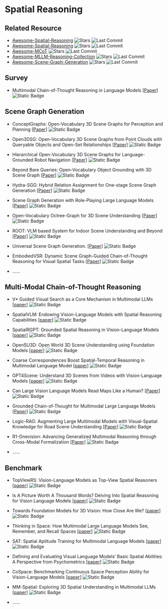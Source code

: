 # Spatial Reasoning

## Related Resource
- [Awesome-Spatial-Reasoning](https://github.com/yyyybq/Awesome-Spatial-Reasoning) ![Stars](https://img.shields.io/github/stars/yyyybq/Awesome-Spatial-Reasoning?style=social) ![Last Commit](https://img.shields.io/github/last-commit/yyyybq/Awesome-Spatial-Reasoning)
- [Awesome-Spatial-Reasoning](https://github.com/arijitray1993/awesome-spatial-reasoning) ![Stars](https://img.shields.io/github/stars/arijitray1993/awesome-spatial-reasoning?style=social) ![Last Commit](https://img.shields.io/github/last-commit/arijitray1993/awesome-spatial-reasoning)
- [Awesome-MCoT](https://github.com/yaotingwangofficial/Awesome-MCoT) ![Stars](https://img.shields.io/github/stars/yaotingwangofficial/Awesome-MCoT?style=social) ![Last Commit](https://img.shields.io/github/last-commit/yaotingwangofficial/Awesome-MCoT)
- [Awesome-MLLM-Reasoning-Collection](https://github.com/lwpyh/Awesome-MLLM-Reasoning-Collection) ![Stars](https://img.shields.io/github/stars/lwpyh/Awesome-MLLM-Reasoning-Collection?style=social) ![Last Commit](https://img.shields.io/github/last-commit/lwpyh/Awesome-MLLM-Reasoning-Collection)
- [Awesome-Scene-Graph-Generation](https://github.com/ChocoWu/Awesome-Scene-Graph-Generation) ![Stars](https://img.shields.io/github/stars/ChocoWu/Awesome-Scene-Graph-Generation?style=social) ![Last Commit](https://img.shields.io/github/last-commit/ChocoWu/Awesome-Scene-Graph-Generation)

## Survey

- Multimodal Chain-of-Thought Reasoning in Language Models [[Paper](https://arxiv.org/abs/2302.00923)] ![Static Badge](https://img.shields.io/badge/TMLR%202024-green)

## Scene Graph Generation

- ConceptGraphs: Open-Vocabulary 3D Scene Graphs for Perception and Planning [[Paper](https://arxiv.org/abs/2309.16650)] ![Static Badge](https://img.shields.io/badge/arXiv%202309-red)

- Open3DSG: Open-Vocabulary 3D Scene Graphs from Point Clouds with Queryable Objects and Open-Set Relationships [[Paper](https://arxiv.org/abs/2402.12259)] ![Static Badge](https://img.shields.io/badge/CVPR%202024-red)

- Hierarchical Open-Vocabulary 3D Scene Graphs for Language-Grounded Robot Navigation [[Paper](https://arxiv.org/abs/2403.17846)] ![Static Badge](https://img.shields.io/badge/ICRA%202024-red)

- Beyond Bare Queries: Open-Vocabulary Object Grounding with 3D Scene Graph [[Paper](https://arxiv.org/abs/2406.07113)] ![Static Badge](https://img.shields.io/badge/arXiv%202406-red)

- Hydra-SGG: Hybrid Relation Assignment for One-stage Scene Graph Generation [[Paper](https://arxiv.org/abs/2409.10262)] ![Static Badge](https://img.shields.io/badge/arXiv%202409-red)

- Scene Graph Generation with Role-Playing Large Language Models [[Paper](https://arxiv.org/abs/2410.15364)] ![Static Badge](https://img.shields.io/badge/NeurIPS%202024-red)

- Open-Vocabulary Octree-Graph for 3D Scene Understanding [[Paper](https://arxiv.org/abs/2411.16253)] ![Static Badge](https://img.shields.io/badge/arXiv%202411-red)

- ROOT: VLM based System for Indoor Scene Understanding and Beyond [[Paper](https://arxiv.org/abs/2411.15714)] ![Static Badge](https://img.shields.io/badge/arXiv%202411-red)

- Universal Scene Graph Generation. [[Paper](https://arxiv.org/abs/2503.15005)] ![Static Badge](https://img.shields.io/badge/arXiv%202503-red)

- EmbodiedVSR: Dynamic Scene Graph-Guided Chain-of-Thought Reasoning for Visual Spatial Tasks [[Paper](https://arxiv.org/abs/2503.11089)] ![Static Badge](https://img.shields.io/badge/arXiv%202503-red)


- ......


## Multi-Modal Chain-of-Thought Reasoning
- V* Guided Visual Search as a Core Mechanism in Multimodal LLMs [[paper](https://arxiv.org/abs/2312.14135)] ![Static Badge](https://img.shields.io/badge/CVPR%202024-blue)
- SpatialVLM: Endowing Vision-Language Models with Spatial Reasoning Capabilities [[paper](https://arxiv.org/abs/2401.12168)] ![Static Badge](https://img.shields.io/badge/CVPR%202024-blue)
- SpatialRGPT: Grounded Spatial Reasoning in Vision-Language Models [[paper](https://arxiv.org/abs/2406.01584)] ![Static Badge](https://img.shields.io/badge/NeurIPS%202024-blue)
- OpenSU3D: Open World 3D Scene Understanding using Foundation Models [[paper](https://arxiv.org/abs/2407.14279)] ![Static Badge](https://img.shields.io/badge/arXiv%202407-red)
- Coarse Correspondences Boost Spatial-Temporal Reasoning in Multimodal Language Model [[paper](https://arxiv.org/abs/2408.00754)] ![Static Badge](https://img.shields.io/badge/arXiv%202408-red)
- GPT4Scene: Understand 3D Scenes from Videos with Vision-Language Models [[paper](https://arxiv.org/abs/2501.01428)] ![Static Badge](https://img.shields.io/badge/arXiv%202501-red)
- Can Large Vision Language Models Read Maps Like a Human? [[Paper](https://arxiv.org/abs/2503.14607)] ![Static Badge](https://img.shields.io/badge/arXiv%202503-red)
- Grounded Chain-of-Thought for Multimodal Large Language Models [[Paper](https://arxiv.org/abs/2503.12799)] ![Static Badge](https://img.shields.io/badge/arXiv%202503-red)
- Logic-RAG: Augmenting Large Multimodal Models with Visual-Spatial Knowledge for Road Scene Understanding [[Paper](https://arxiv.org/abs/2503.12663)] ![Static Badge](https://img.shields.io/badge/arXiv%202503-red)
- R1-Onevision: Advancing Generalized Multimodal Reasoning through Cross-Modal Formalization [[Paper](https://arxiv.org/abs/2503.10615)] ![Static Badge](https://img.shields.io/badge/arXiv%202503-red)


- ......

## Benchmark
- TopViewRS: Vision-Language Models as Top-View Spatial Reasoners [[paper](https://arxiv.org/abs/2406.02537)] ![Static Badge](https://img.shields.io/badge/EMNLP%202024-blue)
- Is A Picture Worth A Thousand Words? Delving Into Spatial Reasoning for Vision Language Models [[paper](https://arxiv.org/abs/2406.14852)] ![Static Badge](https://img.shields.io/badge/NeurIPS%202024-blue)
- Towards Foundation Models for 3D Vision: How Close Are We? [[paper](https://arxiv.org/abs/2410.10799)] ![Static Badge](https://img.shields.io/badge/arXiv%202410-red)
- Thinking in Space: How Multimodal Large Language Models See, Remember, and Recall Spaces [[paper](https://arxiv.org/abs/2412.14171)] ![Static Badge](https://img.shields.io/badge/CVPR%202025-blue)
- SAT: Spatial Aptitude Training for Multimodal Language Models [[paper](https://arxiv.org/abs/2412.07755)] ![Static Badge](https://img.shields.io/badge/arXiv%202412-red)
- Defining and Evaluating Visual Language Models’ Basic Spatial Abilities: A Perspective from Psychometrics [[paper](https://arxiv.org/abs/2502.11859)] ![Static Badge](https://img.shields.io/badge/arXiv%202502-red)
- CoSpace: Benchmarking Continuous Space Perception Ability for Vision-Language Models [[paper](https://arxiv.org/abs/2503.14161)] ![Static Badge](https://img.shields.io/badge/arXiv%202503-red)
- MM-Spatial: Exploring 3D Spatial Understanding in Multimodal LLMs [[paper](https://arxiv.org/abs/2503.13111)] ![Static Badge](https://img.shields.io/badge/arXiv%202503-red)

- ......
